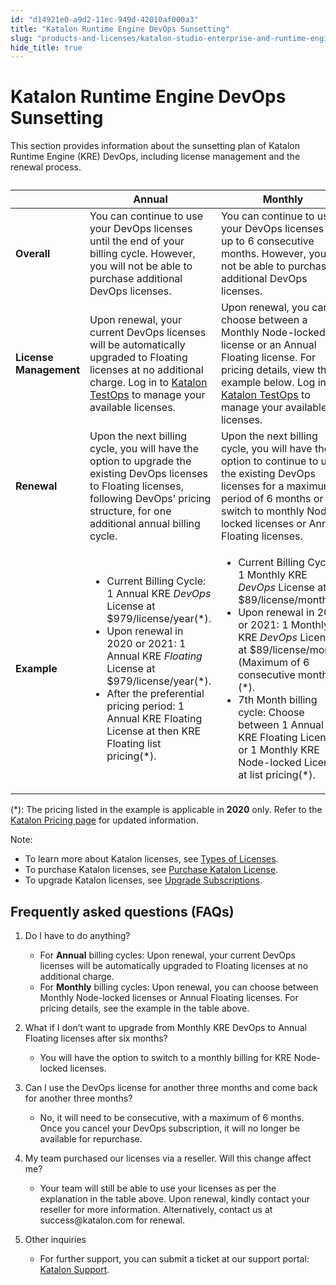 ```yaml
---
id: "d14921e0-a9d2-11ec-949d-42010af000a3"
title: "Katalon Runtime Engine DevOps Sunsetting"
slug: "products-and-licenses/katalon-studio-enterprise-and-runtime-engine-licenses/katalon-runtime-engine-devops-sunsetting"
hide_title: true
---
```


# <a id="id" class="anchor_top_offset"/><a id="ariaid-title1" class="anchor_top_offset"/>Katalon Runtime Engine DevOps Sunsetting

<p xmlns="http://www.w3.org/1999/xhtml" className="p">This section provides information about the sunsetting plan of   Katalon Runtime Engine (KRE) DevOps, including license management   and the renewal process.</p> 
<table xmlns="http://www.w3.org/1999/xhtml" className="table"><caption /><colgroup><col /><col /><col /></colgroup><thead className="thead"><tr className><th className="entry anchor_top_offset" id="id__entry__1">       </th><th className="entry anchor_top_offset" id="id__entry__2">         Annual</th><th className="entry anchor_top_offset" id="id__entry__3">Monthly</th></tr></thead><tbody className="tbody"><tr className><td className="entry" headers="id__entry__1 id__entry__2 id__entry__3 ">         <strong className="ph b">Overall</strong>       </td><td className="entry" headers="id__entry__1 id__entry__2 id__entry__3 ">You can continue to use your DevOps licenses until the end of         your billing cycle. However, you will not be able to purchase         additional DevOps licenses.</td><td className="entry" headers="id__entry__1 id__entry__2 id__entry__3 ">You can continue to use your DevOps licenses for up to 6         consecutive months. However, you will not be able to purchase         additional DevOps licenses.</td></tr><tr className><td className="entry" headers="id__entry__1 id__entry__2 id__entry__3 ">         <strong className="ph b">License Management</strong>       </td><td className="entry" headers="id__entry__1 id__entry__2 id__entry__3 ">Upon renewal, your current DevOps licenses will be         automatically upgraded to Floating licenses at no additional         charge. Log in to <a className="xref j-external-link" href="https://testops.katalon.io/" target="_blank">Katalon           TestOps</a> to manage your available licenses.</td><td className="entry" headers="id__entry__1 id__entry__2 id__entry__3 ">Upon renewal, you can choose between a Monthly Node-locked         license or an Annual Floating license. For pricing details, view         the example below. Log in to <a className="xref j-external-link" href="https://testops.katalon.io/" target="_blank">Katalon TestOps</a> to manage         your available licenses.</td></tr><tr className><td className="entry" headers="id__entry__1 id__entry__2 id__entry__3 ">         <strong className="ph b">Renewal</strong>       </td><td className="entry" headers="id__entry__1 id__entry__2 id__entry__3 ">Upon the next billing cycle, you will have the option to         upgrade the existing DevOps licenses to Floating licenses,         following DevOps’ pricing structure, for one additional         annual billing cycle.</td><td className="entry" headers="id__entry__1 id__entry__2 id__entry__3 ">Upon the next billing cycle, you will have the option to         continue to use the existing DevOps licenses for a maximum period         of 6 months or switch to monthly Node-locked licenses or Annual         Floating licenses.</td></tr><tr className><td className="entry" headers="id__entry__1 id__entry__2 id__entry__3 ">         <strong className="ph b">Example</strong>       </td><td className="entry" headers="id__entry__1 id__entry__2 id__entry__3 ">         <ul className="ul"><li className="li">Current Billing Cycle: 1 Annual KRE <em className="ph i">DevOps</em> License at             $979/license/year(*).</li><li className="li">Upon renewal in 2020 or 2021: 1 Annual KRE <em className="ph i">Floating</em>             License at $979/license/year(*).</li><li className="li">After the preferential pricing period: 1 Annual KRE Floating             License at then KRE Floating list pricing(*).</li></ul>       </td><td className="entry" headers="id__entry__1 id__entry__2 id__entry__3 ">         <ul className="ul"><li className="li">Current Billing Cycle: 1 Monthly KRE <em className="ph i">DevOps</em> License at             $89/license/month(*).</li><li className="li">Upon renewal in 2020 or 2021: 1 Monthly KRE <em className="ph i">DevOps</em>             License at $89/license/month (Maximum of 6 consecutive             months)(*).</li><li className="li">7th Month billing cycle: Choose between 1 Annual KRE Floating             License or 1 Monthly KRE Node-locked License at list             pricing(*).</li></ul>       </td></tr></tbody></table> 
<p xmlns="http://www.w3.org/1999/xhtml" className="p">(*): The pricing listed in the example is applicable in   <strong className="ph b">2020</strong> only. Refer to the <a className="xref j-external-link" href="https://www.katalon.com/pricing/" target="_blank">Katalon Pricing page</a>   for updated information.</p> 
<div xmlns="http://www.w3.org/1999/xhtml" className="note note note_note"><span className="note__title">Note:</span> 
  <p className="p">
  </p><ul className="ul"><li className="li">To learn more about Katalon licenses, see <a className="xref j-external-link" href="https://docs.katalon.com/katalon-studio/docs/license.html" target="_blank">Types
        of Licenses</a>.</li><li className="li">To purchase Katalon licenses, see <a className="xref j-external-link" href="https://docs.katalon.com/katalon-studio/docs/license-subscription.html" target="_blank">Purchase
        Katalon License</a>.</li><li className="li">To upgrade Katalon licenses, see <a className="xref j-external-link" href="https://docs.katalon.com/katalon-studio/docs/upgrade-subs.html" target="_blank">Upgrade
        Subscriptions</a>.</li></ul>
</div>
    

## <a id="id_1" class="anchor_top_offset"/>Frequently asked questions (FAQs)

    
      
<ol xmlns="http://www.w3.org/1999/xhtml" className="ol">   <li className="li">     <p className="p">Do I have to do anything?</p>     <ul className="ul">       <li className="li">For <strong className="ph b">Annual</strong> billing cycles: Upon renewal, your         current DevOps licenses will be automatically upgraded to Floating         licenses at no additional charge.</li>       <li className="li">For <strong className="ph b">Monthly</strong> billing cycles: Upon renewal, you         can choose between Monthly Node-locked licenses or Annual Floating         licenses. For pricing details, see the example in the table         above.</li>     </ul>   </li>   <li className="li">     <p className="p">What if I don’t want to upgrade from Monthly KRE DevOps to       Annual Floating licenses after six months?</p>     <ul className="ul">       <li className="li">You will have the option to switch to a monthly billing for KRE         Node-locked licenses.</li>     </ul>   </li>   <li className="li">     <p className="p">Can I use the DevOps license for another three months and come       back for another three months?</p>     <ul className="ul">       <li className="li">No, it will need to be consecutive, with a maximum of 6 months.         Once you cancel your DevOps subscription, it will no longer be         available for repurchase.</li>     </ul>   </li>   <li className="li">     <p className="p">My team purchased our licenses via a reseller. Will this change       affect me?</p>     <ul className="ul">       <li className="li">Your team will still be able to use your licenses as per the         explanation in the table above. Upon renewal, kindly contact your         reseller for more information. Alternatively, contact us at         success@katalon.com for renewal.</li>     </ul>   </li>   <li className="li">     <p className="p">Other inquiries</p>     <ul className="ul">       <li className="li">For further support, you can submit a ticket at our support         portal: <a className="xref j-external-link" href="https://support.katalon.com/hc/en-us" target="_blank">Katalon           Support</a>.</li>     </ul>   </li> </ol> 
    
  
